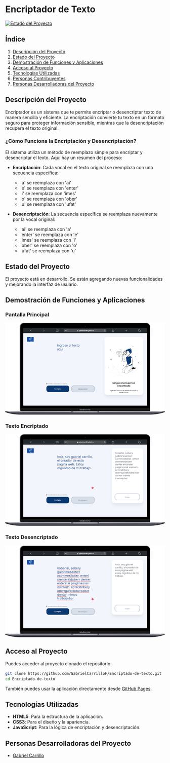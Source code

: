 # Encriptador de Texto

[![Estado del Proyecto](https://img.shields.io/badge/estado-en%20desarrollo-yellow)](https://github.com/GabrielCarrilloF/Encriptado-de-texto)

## Índice

1. [Descripción del Proyecto](#descripción-del-proyecto)
2. [Estado del Proyecto](#estado-del-proyecto)
3. [Demostración de Funciones y Aplicaciones](#demostración-de-funciones-y-aplicaciones)
4. [Acceso al Proyecto](#acceso-al-proyecto)
5. [Tecnologías Utilizadas](#tecnologías-utilizadas)
6. [Personas Contribuyentes](#personas-contribuyentes)
7. [Personas Desarrolladoras del Proyecto](#personas-desarrolladoras-del-proyecto)

## Descripción del Proyecto

Encriptador es un sistema que te permite encriptar o desencriptar texto de manera sencilla y eficiente. La encriptación convierte tu texto en un formato seguro para proteger información sensible, mientras que la desencriptación recupera el texto original.

### ¿Cómo Funciona la Encriptación y Desencriptación?

El sistema utiliza un método de reemplazo simple para encriptar y desencriptar el texto. Aquí hay un resumen del proceso:

- **Encriptación**: Cada vocal en el texto original se reemplaza con una secuencia específica:
  - 'a' se reemplaza con 'ai'
  - 'e' se reemplaza con 'enter'
  - 'i' se reemplaza con 'imes'
  - 'o' se reemplaza con 'ober'
  - 'u' se reemplaza con 'ufat'

- **Desencriptación**: La secuencia específica se reemplaza nuevamente por la vocal original:
  - 'ai' se reemplaza con 'a'
  - 'enter' se reemplaza con 'e'
  - 'imes' se reemplaza con 'i'
  - 'ober' se reemplaza con 'o'
  - 'ufat' se reemplaza con 'u'

## Estado del Proyecto

El proyecto está en desarrollo. Se están agregando nuevas funcionalidades y mejorando la interfaz de usuario.

## Demostración de Funciones y Aplicaciones

### Pantalla Principal

![Pantalla Principal](Imagenes/Principal.png)

### Texto Encriptado

![Texto Encriptado](Imagenes/Encriptando.png)

### Texto Desencriptado

![Texto Desencriptado](Imagenes/Desencriptando.png)

## Acceso al Proyecto

Puedes acceder al proyecto clonado el repositorio:

```bash
git clone https://github.com/GabrielCarrilloF/Encriptado-de-texto.git
cd Encriptado-de-texto
```
También puedes usar la aplicación directamente desde [GitHub Pages](https://gabrielcarrillof.github.io/Encriptado-de-texto/).

## Tecnologías Utilizadas

- **HTML5**: Para la estructura de la aplicación.
- **CSS3**: Para el diseño y la apariencia.
- **JavaScript**: Para la lógica de encriptación y desencriptación.


## Personas Desarrolladoras del Proyecto

- [Gabriel Carrillo](https://github.com/GabrielCarrilloF)

